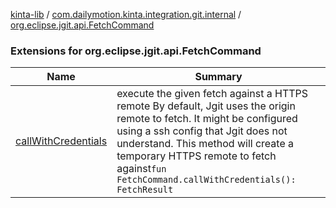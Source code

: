 [kinta-lib](../../index.md) / [com.dailymotion.kinta.integration.git.internal](../index.md) / [org.eclipse.jgit.api.FetchCommand](./index.md)

### Extensions for org.eclipse.jgit.api.FetchCommand

| Name | Summary |
|---|---|
| [callWithCredentials](call-with-credentials.md) | execute the given fetch against a HTTPS remote By default, Jgit uses the origin remote to fetch. It might be configured using a ssh config that Jgit does not understand. This method will create a temporary HTTPS remote to fetch against`fun FetchCommand.callWithCredentials(): FetchResult` |
